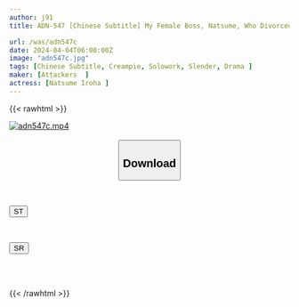 ```yaml
---
author: j91
title: ADN-547 [Chinese Subtitle] My Female Boss, Natsume, Who Divorced Her Husband A Few Years Ago (with A Child) And Said She Didn't Need A Man Anymore, Developed A Body That Couldn't Live Without Sex From Me And Became My Convenient Sex Friend. Story. Natsume Saiharu

url: /was/adn547c
date: 2024-04-04T06:00:00Z
image: "adn547c.jpg"
tags: [Chinese Subtitle, Creampie, Solowork, Slender, Drama	]
maker: [Attackers  ]
actress: [Natsume Iroha ]
---
```



{{< rawhtml >}}

<div class="video" data-videoid="Vd1PQRW9lzhKLbo">
    <a href="javascript:;">
        <img src="/was/adn547c/adn547c.jpg" width="WIDTH" height="HEIGHT" alt="adn547c.mp4" loading="lazy">
    </a>
</div>

<script type="text/javascript" src="https://j91.asia/asset/on-demand-st.js"></script>

<br>
  <link rel="stylesheet" href="https://j91.asia/asset/bs5.css">
  
  <center>
  <button class="btn btn-primary" type="button" data-bs-toggle="collapse" data-bs-target=".multi-collapse" aria-expanded="false" aria-controls="multiCollapseExample1 multiCollapseExample2"><h2>Download</h2></button></center>
</p>
<div class="row">
  <div class="col">
    <div class="collapse multi-collapse" id="multiCollapseExample1">
      <div class="card card-body">
	      	      <br>
<div class="buttons">  
<p><a href="https://streamtape.to/v/Vd1PQRW9lzhKLbo" target="_blank"><button class="btn-hover color-3"><i class="fa fa-download"></i> ST</button></a></p></div>
    </div>
  </div>
</div>
  <div class="col">
    <div class="collapse multi-collapse" id="multiCollapseExample2">
      <div class="card card-body">
	      <br>
<div class="buttons">
<p><a href="https://rubystm.com/ortqweamg0kc" target="_blank"><button class="btn-hover color-9"><i class="fa fa-download"></i> SR</button></a></p></div>
<br><br>
      </div>
    </div>
  </div>
</div>

{{< /rawhtml >}}